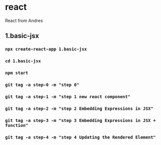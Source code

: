 # react
React from Andres
## 1.basic-jsx
### `npx create-react-app 1.basic-jsx`
### `cd 1.basic-jsx`
### `npm start`

### `git tag -a step-0 -m "step 0"`
### `git tag -a step-1 -m "step 1 new react component"`
### `git tag -a step-2 -m "step 2 Embedding Expressions in JSX"`
### `git tag -a step-3 -m "step 3 Embedding Expressions in JSX + function"`
### `git tag -a step-4 -m "step 4 Updating the Rendered Element"`

